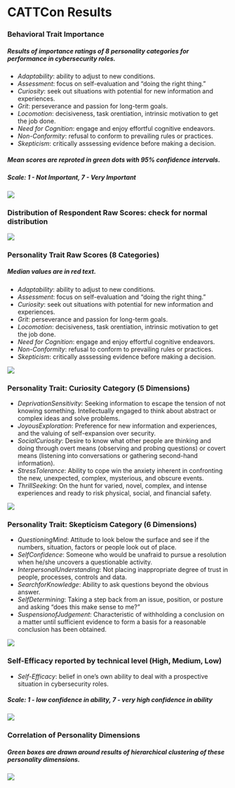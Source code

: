 CATTCon Results
================

### Behavioral Trait Importance

##### Results of **importance ratings** of 8 personality categories for performance in cybersecurity roles.

  - *Adaptability*: ability to adjust to new conditions.
  - *Assessment*: focus on self-evaluation and “doing the right thing.”
  - *Curiosity*: seek out situations with potential for new information
    and experiences.
  - *Grit*: perseverance and passion for long-term goals.
  - *Locomotion*: decisiveness, task orentiation, intrinsic motivation
    to get the job done.
  - *Need for Cognition*: engage and enjoy effortful cognitive
    endeavors.
  - *Non-Conformity*: refusal to conform to prevailing rules or
    practices.
  - *Skepticism*: critically asssessing evidence before making a
    decision.

##### Mean scores are reproted in green dots with 95% confidence intervals.

##### **Scale: 1 - Not Important, 7 - Very Important**

![](CATTCon_Personality_Dashboard_files/figure-gfm/unnamed-chunk-1-1.png)<!-- -->

### Distribution of Respondent Raw Scores: check for normal distribution

![](CATTCon_Personality_Dashboard_files/figure-gfm/unnamed-chunk-2-1.png)<!-- -->

### Personality Trait Raw Scores (8 Categories)

##### Median values are in **red text**.

  - *Adaptability*: ability to adjust to new conditions.
  - *Assessment*: focus on self-evaluation and “doing the right thing.”
  - *Curiosity*: seek out situations with potential for new information
    and experiences.
  - *Grit*: perseverance and passion for long-term goals.
  - *Locomotion*: decisiveness, task orentiation, intrinsic motivation
    to get the job done.
  - *Need for Cognition*: engage and enjoy effortful cognitive
    endeavors.
  - *Non-Conformity*: refusal to conform to prevailing rules or
    practices.
  - *Skepticism*: critically asssessing evidence before making a
    decision.

![](CATTCon_Personality_Dashboard_files/figure-gfm/unnamed-chunk-3-1.png)<!-- -->

### Personality Trait: Curiosity Category (5 Dimensions)

  - *DeprivationSensitivity*: Seeking information to escape the tension
    of not knowing something. Intellectually engaged to think about
    abstract or complex ideas and solve problems.
  - *JoyousExploration*: Preference for new information and experiences,
    and the valuing of self-expansion over security.
  - *SocialCuriosity*: Desire to know what other people are thinking and
    doing through overt means (observing and probing questions) or
    covert means (listening into conversations or gathering second-hand
    information).  
  - *StressTolerance*: Ability to cope win the anxiety inherent in
    confronting the new, unexpected, complex, mysterious, and obscure
    events.
  - *ThrillSeeking*: On the hunt for varied, novel, complex, and intense
    experiences and ready to risk physical, social, and financial
    safety.

![](CATTCon_Personality_Dashboard_files/figure-gfm/unnamed-chunk-4-1.png)<!-- -->

### Personality Trait: Skepticism Category (6 Dimensions)

  - *QuestioningMind*: Attitude to look below the surface and see if the
    numbers, situation, factors or people look out of place.
  - *SelfConfidence*: Someone who would be unafraid to pursue a
    resolution when he/she uncovers a questionable activity.
  - *InterpersonalUnderstanding*: Not placing inappropriate degree of
    trust in people, processes, controls and data.
  - *SearchforKnowledge*: Ability to ask questions beyond the obvious
    answer.
  - *SelfDetermining*: Taking a step back from an issue, position, or
    posture and asking “does this make sense to me?”
  - *SuspensionofJudgement*: Characteristic of withholding a conclusion
    on a matter until sufficient evidence to form a basis for a
    reasonable conclusion has been obtained.

![](CATTCon_Personality_Dashboard_files/figure-gfm/unnamed-chunk-5-1.png)<!-- -->

### Self-Efficacy reported by technical level (High, Medium, Low)

  - *Self-Efficacy*: belief in one’s own ability to deal with a
    prospective situation in cybersecurity roles.

##### **Scale: 1 - low confidence in ability, 7 - very high confidence in ability**

![](CATTCon_Personality_Dashboard_files/figure-gfm/unnamed-chunk-6-1.png)<!-- -->

### Correlation of Personality Dimensions

##### Green boxes are drawn around results of hierarchical clustering of these personality dimensions.

![](CATTCon_Personality_Dashboard_files/figure-gfm/unnamed-chunk-7-1.png)<!-- -->
